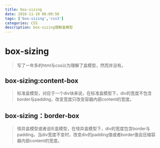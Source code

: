 ```yaml
---
title: box-sizing
date: 2016-11-10 06:09:58
tags: ['box-sizing','css3']
categories: CSS
description: box-sizing理解盒模型
---
```

# box-sizing
> 写了一年多的html与css以为理解了盒模型，然而并没有。
<!-- more -->
## box-sizing:content-box
> 标准盒模型，对应于一个div块来说，在标准盒模型下，div的宽度不包含border与padding，改变宽度只改变容器内部content的宽度。
## box-sizing：border-box
> 怪异盒模型或者说IE盒模型，在怪异盒模型下，div的宽度包含border与padding，当div宽度不变时，改变div的padding值或者border值会压缩容器内部content的宽度。

